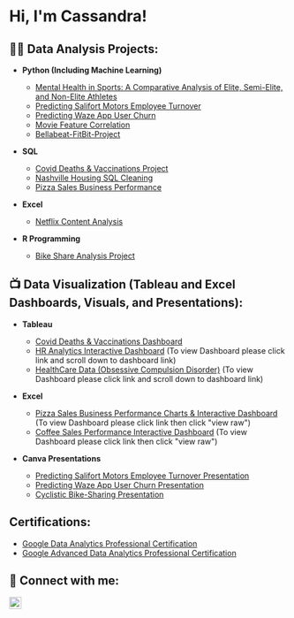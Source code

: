 <h1>Hi, I'm Cassandra! 

  
<h2>👨‍💻 Data Analysis Projects:</h2>

- <b>Python (Including Machine Learning)</b>
  - [Mental Health in Sports: A Comparative Analysis of Elite, Semi-Elite, and Non-Elite Athletes](https://github.com/CassandraNnaji/Athlete-and-Non-Athlete-Mental-Health-Project)
  - [Predicting Salifort Motors Employee Turnover](https://github.com/CassandraNnaji/Salifort-Motors-Machine-Learning-project)
  - [Predicting Waze App User Churn](https://github.com/CassandraNnaji/Waze-App-User-Churn-Project-Machine-Learning-)
  - [Movie Feature Correlation](https://github.com/CassandraNnaji/Movie_Feature-Correlation)
  - [Bellabeat-FitBit-Project](https://github.com/CassandraNnaji/Bellabeat-FitBit-Projet/blob/main/README.md)

- <b>SQL</b>
  - [Covid Deaths & Vaccinations Project](https://github.com/CassandraNnaji/Covid-Deaths-Vaccinations-Project-SQL-)
  - [Nashville Housing SQL Cleaning](https://github.com/CassandraNnaji/Nashville-Housing-SQL-Cleaning)
  - [Pizza Sales Business Performance](https://github.com/CassandraNnaji/Pizza-Sales-Business-Performance-)

- <b>Excel</b>
  - [Netflix Content Analysis](https://github.com/CassandraNnaji/Netflix-Content-Analysis)
    
- <b>R Programming</b>
  - [Bike Share Analysis Project](https://github.com/CassandraNnaji/Bike-Share-Analysis-Project)
  

<h2>📺 Data Visualization (Tableau and Excel Dashboards, Visuals, and Presentations):</h2>

- <b>Tableau</b>
  - [Covid Deaths & Vaccinations Dashboard](https://public.tableau.com/app/profile/cassandra7850/viz/CovidDashboard_17110185743220/Dashboard1)
  - [HR Analytics Interactive Dashboard](https://github.com/CassandraNnaji/HR-Analytics-Dashboard-Overview)
    (To view Dashboard please click link and scroll down to dashboard link)
  - [HealthCare Data (Obsessive Compulsion Disorder)](https://github.com/CassandraNnaji/OCD-Healthcare-Data-Interactive-Dashboard-Summary)
    (To view Dashboard please click link and scroll down to dashboard link)

- <b>Excel</b>
  - [Pizza Sales Business Performance Charts & Interactive Dashboard](https://github.com/CassandraNnaji/Pizza-Sales-Business-Performance-/blob/main/Pizza%20Sales%20Charts%20%26%20Dashboard.xlsx)
    (To view Dashboard please click link then click "view raw")
  - [Coffee Sales Performance Interactive Dashboard](https://github.com/CassandraNnaji/Coffee-Sales/blob/main/Coffee%20Orders%20Dashboard.xlsx)
    (To view Dashboard please click link then click "view raw")

- <b>Canva Presentations</b>
  - [Predicting Salifort Motors Employee Turnover Presentation](https://www.canva.com/design/DAF2_Ip4eD8/59YvgyygcJk_KBlW6h1w_w/view?utm_content=DAF2_Ip4eD8&utm_campaign=designshare&utm_medium=link2&utm_source=uniquelinks&utlId=h3414575446)
  - [Predicting Waze App User Churn Presentation](https://www.canva.com/design/DAF2TD7JBMA/Vrj3EikPLJlni0Z_VZvUHw/view?utm_content=DAF2TD7JBMA&utm_campaign=designshare&utm_medium=link2&utm_source=uniquelinks&utlId=h28031eda23)
  - [Cyclistic Bike-Sharing Presentation](https://www.canva.com/design/DAGi2B7s_1A/_iujkmMAmoZN-RSXK8b4Qw/view?utm_content=DAGi2B7s_1A&utm_campaign=designshare&utm_medium=link2&utm_source=uniquelinks&utlId=h39e53159f1)

<h2>Certifications:</h2>


  - [Google Data Analytics Professional Certification](file:///Users/cassandrannaji/Desktop/Google%20Data%20Analytics%20Cetification%20.pdf)
  - [Google Advanced Data Analytics Professional Certification](file:///Users/cassandrannaji/Desktop/Google%20Advanced%20Data%20Analytics%20Certification.pdf) 
  

<h2> 🤳 Connect with me:</h2>

[<img align="left" alt="CassandraNnaji | LinkedIn" width="22px" src="https://cdn.jsdelivr.net/npm/simple-icons@v3/icons/linkedin.svg" />][linkedin]


[linkedin]: https://www.linkedin.com/in/cassandra-nnaji/

<!--
**joshmadakor1/joshmadakor1** is a ✨ _special_ ✨ repository because its `README.md` (this file) appears on your GitHub profile.

Here are some ideas to get you started:

- 🔭 I’m currently working on ...
- 🌱 I’m currently learning ...
- 👯 I’m looking to collaborate on ...
- 🤔 I’m looking for help with ...
- 💬 Ask me about ...
- 📫 How to reach me: ...
- 😄 Pronouns: ...
- ⚡ Fun fact: ...
-->
